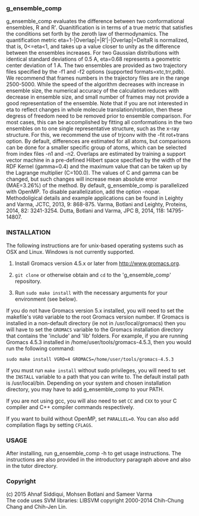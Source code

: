 ### g_ensemble_comp

g_ensemble_comp evaluates the difference between two conformational
ensembles, R and R'. Quanitification is in terms of a true metric that
satisfies the conditions set forth by the zeroth law of thermodynamics. The
quantification metric eta=1-|Overlap|=|R'|-|Overlap|=DeltaR is normalized,
that is, 0<=eta<1, and takes up a value closer to unity as the difference
between the ensembles increases. For two Gaussian distributions with
identical standard deviations of 0.5 A, eta=0.68 represents a geometric
center deviation of 1 A. The two ensembles are provided as two trajectory
files specified by the -f1 and -f2 options (supported formats=xtc,trr,pdb).
We recommend that frames numbers in the trajectory files are in the range
2500-5000. While the speed of the algorithm decreases with increase in
ensemble size, the numerical accuracy of the calculation reduces with
decrease in ensemble size, and small number of frames may not provide a good
representation of the ensemble. Note that if you are not interested in eta to
reflect changes in whole molecule translation/rotation, then these degress
of freedom need to be removed prior to ensemble comparison. For most cases,
this can be accomplished by fitting all conformations in the two ensembles
on to one single representative structure, such as the x-ray structure. For
this, we recommend the use of trjconv with the -fit rot+trans option. By
default, differences are estimated for all atoms, but comparisons can be done
for a smaller specific group of atoms,  which can be selected from index
files -n1 and -n2. Overlaps are estimated by training a support vector
machine in a pre-defined Hilbert space specified by the width of the RDF
Kernel (gamma=0.4) and the maximum value that can be taken up by the
Lagrange multiplier (C=100.0). The values of C and gamma can be changed, but
such changes will increase mean absolute error (MAE=3.26%) of the method.
By default, g_ensemble_comp is parallelized with OpenMP. To disable parallelization, add the option -nopar.
Methodoligical details and example applications can be found in
Leighty and Varma, JCTC, 2013, 9: 868-875.
Varma, Botlani and Leighty, Proteins, 2014, 82: 3241-3254.
Dutta, Botlani and Varma, JPC B, 2014, 118: 14795-14807.

### INSTALLATION

The following instructions are for unix-based operating systems such as OSX and Linux. Windows is not currently supported.

1. Install Gromacs version 4.5.x or later from http://www.gromacs.org.

2. `git clone` or otherwise obtain and `cd` to the 'g_ensemble_comp' repository.

3. Run `sudo make install` with the necessary arguments for your environment (see below).

If you do not have Gromacs version 5.x installed, you will need to set the makefile's `VGRO` variable to the root Gromacs version number. If Gromacs is installed in a non-default directory (ie not in /usr/local/gromacs) then you will have to set the `GROMACS` variable to the Gromacs installation directory that contains the 'include' and 'lib' folders. For example, if you are running Gromacs 4.5.3 installed in /home/user/tools/gromacs-4.5.3, then you would run the following command:

`sudo make install VGRO=4 GROMACS=/home/user/tools/gromacs-4.5.3`

If you must run `make install` without sudo privileges, you will need to set the `INSTALL` variable to a path that you can write to. 
The default install path is /usr/local/bin. Depending on your system and chosen installation directory, you may have to add g_ensemble_comp to your PATH. 

If you are not using gcc, you will also need to set `CC` and `CXX` to your C compiler and C++ compiler commands respectively.

If you want to build without OpenMP, set `PARALLEL=0`. You can also add compilation flags by setting `CFLAGS`. 

### USAGE

After installing, run g_ensemble_comp -h to get usage instructions. The instructions are also provided in the introductory paragraph above and also in the tutor directory.

### Copyright 
(c) 2015 Ahnaf Siddiqui, Mohsen Botlani and Sameer Varma  
The code uses SVM libraries: LIBSVM copyright 2000-2014 Chih-Chung Chang and Chih-Jen Lin.
